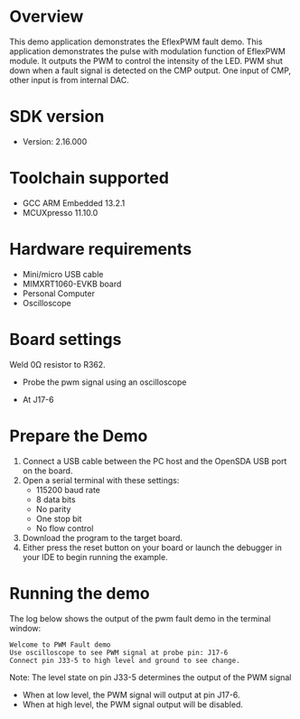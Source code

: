Overview
========
This demo application demonstrates the EflexPWM fault demo.
This application demonstrates the pulse with modulation function of EflexPWM module. It outputs the
PWM to control the intensity of the LED. PWM shut down when a fault signal is detected on the CMP
output. One input of CMP, other input is from internal DAC.

SDK version
===========
- Version: 2.16.000

Toolchain supported
===================
- GCC ARM Embedded  13.2.1
- MCUXpresso  11.10.0

Hardware requirements
=====================
- Mini/micro USB cable
- MIMXRT1060-EVKB board
- Personal Computer
- Oscilloscope

Board settings
==============
Weld 0Ω resistor to R362.

* Probe the pwm signal using an oscilloscope
 - At J17-6

Prepare the Demo
================
1. Connect a USB cable between the PC host and the OpenSDA USB port on the board.
2. Open a serial terminal with these settings:
    - 115200 baud rate
    - 8 data bits
    - No parity
    - One stop bit
    - No flow control
3. Download the program to the target board.
4. Either press the reset button on your board or launch the debugger in your IDE to begin running the example.

Running the demo
================
The log below shows the output of the pwm fault demo in the terminal window:
~~~~~~~~~~~~~~~~~~~~~~~~~~~~~~~~~~~
Welcome to PWM Fault demo
Use oscilloscope to see PWM signal at probe pin: J17-6
Connect pin J33-5 to high level and ground to see change.
~~~~~~~~~~~~~~~~~~~~~~~~~~~~~~~~~~~
Note:
The level state on pin J33-5 determines the output of the PWM signal
- When at low level, the PWM signal will output at pin J17-6.
- When at high level, the PWM signal output will be disabled.
